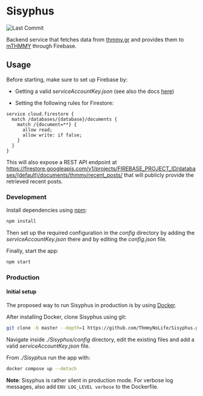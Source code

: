 # Sisyphus
![Last Commit](https://img.shields.io/github/last-commit/ThmmyNoLife/Sisyphus/develop.svg)

Backend service that fetches data from [thmmy.gr](https://www.thmmy.gr/) and provides them to  [mTHMMY](https://github.com/ThmmyNoLife/mTHMMY) through Firebase.

## Usage

Before starting, make sure to set up Firebase by:
* Getting a valid *serviceAccountKey.json* (see also the docs [here](https://firebase.google.com/docs/admin/setup))

* Setting the following rules for Firestore:

```
service cloud.firestore {
  match /databases/{database}/documents {
    match /{document=**} {
      allow read;
      allow write: if false;
    }
  }
}
```

This will also expose a REST API endpoint at https://firestore.googleapis.com/v1/projects/FIREBASE_PROJECT_ID/databases/(default)/documents/thmmy/recent_posts/
that will publicly provide the retrieved recent posts.

### Development

Install dependencies using [npm](https://www.npmjs.com/):

```bash
npm install
```

Then set up the required configuration in the *config* directory by adding the *serviceAccountKey.json* there and by editing the *config.json* file.

Finally, start the app:

```bash
npm start
```

### Production

#### Initial setup

The proposed way to run Sisyphus in production is by using [Docker](https://www.docker.com/).

After installing Docker, clone Sisyphus using git:
```bash
git clone -b master --depth=1 https://github.com/ThmmyNoLife/Sisyphus.git Sisyphus
```

Navigate inside *./Sisyphus/config* directory, edit the existing files and add a valid *serviceAccountKey.json* file.

From *./Sisyphus* run the app with:
```bash
docker compose up --detach
```

**Note**: Sisyphus is rather silent in production mode. For verbose log messages, also add `ENV LOG_LEVEL verbose` to the Dockerfile.
